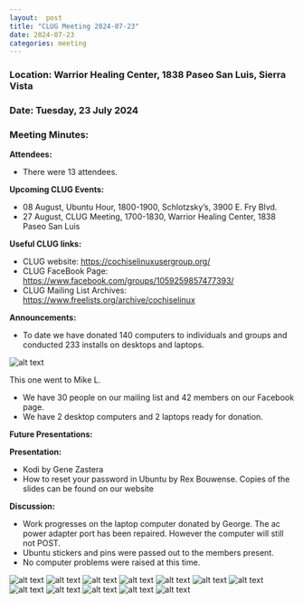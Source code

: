 ```yaml
---
layout:  post
title: "CLUG Meeting 2024-07-23"
date: 2024-07-23
categories: meeting
---
```


### Location: Warrior Healing Center, 1838 Paseo San Luis, Sierra Vista

### Date: Tuesday, 23 July 2024
### Meeting Minutes:

**Attendees:** 
 * There were 13 attendees.

**Upcoming CLUG Events:**
 * 08 August, Ubuntu Hour, 1800-1900, Schlotzsky’s, 3900 E. Fry Blvd.
 * 27 August, CLUG Meeting, 1700-1830, Warrior Healing Center, 1838 Paseo San Luis

**Useful CLUG links:**
 * CLUG website:  https://cochiselinuxusergroup.org/
 * CLUG FaceBook Page:  https://www.facebook.com/groups/1059259857477393/
 * CLUG Mailing List Archives:  https://www.freelists.org/archive/cochiselinux

**Announcements:**
 * To date we have donated 140 computers to individuals and groups and conducted 233 installs on desktops and laptops.

![alt text](https://raw.githubusercontent.com/CochiseLinuxUsersGroup/CochiseLinuxUsersGroup.github.io/master/images2/rsz_mike_lomuscio_with_his_computer.jpg)

This one went to Mike L.

 * We have 30 people on our mailing list and 42 members on our Facebook page.
 * We have 2 desktop computers and 2 laptops ready for donation.

**Future Presentations:**

**Presentation:**
 * Kodi by Gene Zastera
 * How to reset your password in Ubuntu by Rex Bouwense.  Copies of the slides can be found on our website

**Discussion:**
 * Work progresses on the laptop computer donated by George.  The ac power adapter port has been repaired.  However the computer will still not POST.
 * Ubuntu stickers and pins were passed out to the members present.
 * No computer problems were raised at this time.

![alt text](https://raw.githubusercontent.com/CochiseLinuxUsersGroup/CochiseLinuxUsersGroup.github.io/master/images2/rsz_clug_mtg_2024-07-23_01.jpg)
![alt text](https://raw.githubusercontent.com/CochiseLinuxUsersGroup/CochiseLinuxUsersGroup.github.io/master/images2/rsz_clug_mtg_2024-07-23_02.jpg)
![alt text](https://raw.githubusercontent.com/CochiseLinuxUsersGroup/CochiseLinuxUsersGroup.github.io/master/images2/rsz_clug_mtg_2024-07-23_03.jpg)
![alt text](https://raw.githubusercontent.com/CochiseLinuxUsersGroup/CochiseLinuxUsersGroup.github.io/master/images2/rsz_clug_mtg_2024-07-23_04.jpg)
![alt text](https://raw.githubusercontent.com/CochiseLinuxUsersGroup/CochiseLinuxUsersGroup.github.io/master/images2/rsz_clug_mtg_2024-07-23_05.jpg)
![alt text](https://raw.githubusercontent.com/CochiseLinuxUsersGroup/CochiseLinuxUsersGroup.github.io/master/images2/rsz_clug_mtg_2024-07-23_06.jpg)
![alt text](https://raw.githubusercontent.com/CochiseLinuxUsersGroup/CochiseLinuxUsersGroup.github.io/master/images2/rsz_clug_mtg_2024-07-23_07.jpg)
![alt text](https://raw.githubusercontent.com/CochiseLinuxUsersGroup/CochiseLinuxUsersGroup.github.io/master/images2/rsz_clug_mtg_2024-07-23_08.jpg)
![alt text](https://raw.githubusercontent.com/CochiseLinuxUsersGroup/CochiseLinuxUsersGroup.github.io/master/images2/rsz_clug_mtg_2024-07-23_09.jpg)
![alt text](https://raw.githubusercontent.com/CochiseLinuxUsersGroup/CochiseLinuxUsersGroup.github.io/master/images2/rsz_clug_mtg_2024-07-23_10.jpg)
![alt text](https://raw.githubusercontent.com/CochiseLinuxUsersGroup/CochiseLinuxUsersGroup.github.io/master/images2/rsz_clug_mtg_2024-07-23_11.jpg)
![alt text](https://raw.githubusercontent.com/CochiseLinuxUsersGroup/CochiseLinuxUsersGroup.github.io/master/images2/rsz_clug_mtg_2024-07-23_12.jpg)
